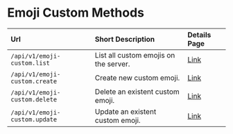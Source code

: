 # Emoji Custom Methods

| Url | Short Description | Details Page |
| :--- | :--- | :--- |
| `/api/v1/emoji-custom.list`     | List all custom emojis on the server. | [Link](list/)   |
| `/api/v1/emoji-custom.create`   | Create new custom emoji. | [Link](create/)   |
| `/api/v1/emoji-custom.delete`   | Delete an existent custom emoji. | [Link](delete/)   |
| `/api/v1/emoji-custom.update`   | Update an existent custom emoji. | [Link](update/)   |